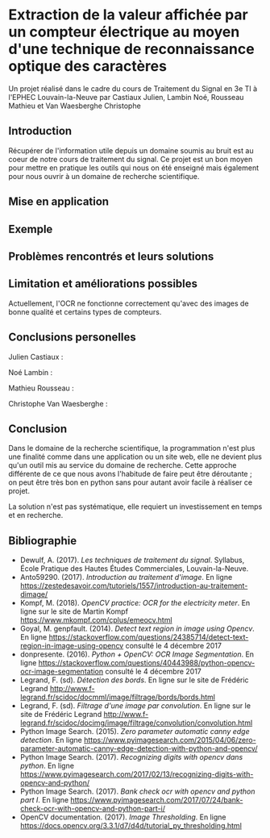 Extraction de la valeur affichée par un compteur électrique au moyen d'une technique de reconnaissance optique des caractères
=====================================================================

Un projet réalisé dans le cadre du cours de Traitement du Signal en 3e TI à l'EPHEC Louvain-la-Neuve par Castiaux Julien, Lambin Noé, Rousseau Mathieu et Van Waesberghe Christophe

Introduction
------------

Récupérer de l'information utile depuis un domaine soumis au bruit est au coeur de notre cours de traitement du signal. Ce projet est un bon moyen pour mettre en pratique les outils qui nous on été enseigné mais également pour nous ouvrir à un domaine de recherche scientifique.

Mise en application
-------------------

Exemple
-------

Problèmes rencontrés et leurs solutions
---------------------------------------

Limitation et améliorations possibles 
-------------------------------------
Actuellement, l'OCR ne fonctionne correctement qu'avec des images de bonne qualité et certains types de compteurs.

Conclusions personelles
-----------------------
Julien Castiaux :

Noé Lambin :

Mathieu Rousseau :

Christophe Van Waesberghe :

Conclusion
----------

Dans le domaine de la recherche scientifique, la programmation n'est plus une finalité comme dans une application ou un site web, elle ne devient plus qu'un outil mis au service du domaine de recherche. Cette approche différente de ce que nous avons l'habitude de faire peut être déroutante ; on peut être très bon en python sans pour autant avoir facile à réaliser ce projet.

La solution n'est pas systématique, elle requiert un investissement en temps et en recherche.

Bibliographie
-------------

* Dewulf, A. (2017). _Les techniques de traitement du signal_. Syllabus, École Pratique des Hautes Études Commerciales, Louvain-la-Neuve.
* Anto59290. (2017). _Introduction au traitement d'image_. En ligne https://zestedesavoir.com/tutoriels/1557/introduction-au-traitement-dimage/
* Kompf, M. (2018). _OpenCV practice: OCR for the electricity meter_. En ligne sur le site de Martin Kompf https://www.mkompf.com/cplus/emeocv.html
* Goyal, M. genpfault. (2014). _Detect text region in image using Opencv_. En ligne https://stackoverflow.com/questions/24385714/detect-text-region-in-image-using-opencv consulté le 4 décembre 2017
* donpresente. (2016). _Python + OpenCV: OCR Image Segmentation_. En ligne https://stackoverflow.com/questions/40443988/python-opencv-ocr-image-segmentation consulté le 4 décembre 2017
* Legrand, F. (sd). _Détection des bords_. En ligne sur le site de Frédéric Legrand http://www.f-legrand.fr/scidoc/docmml/image/filtrage/bords/bords.html
* Legrand, F. (sd). _Filtrage d'une image par convolution_. En ligne sur le site de Frédéric Legrand http://www.f-legrand.fr/scidoc/docimg/image/filtrage/convolution/convolution.html
* Python Image Search. (2015). _Zero parameter automatic canny edge detection_. En ligne https://www.pyimagesearch.com/2015/04/06/zero-parameter-automatic-canny-edge-detection-with-python-and-opencv/
* Python Image Search. (2017). _Recognizing digits with opencv dans python_. En ligne https://www.pyimagesearch.com/2017/02/13/recognizing-digits-with-opencv-and-python/
* Python Image Search. (2017). _Bank check ocr with opencv and python part I_. En ligne https://www.pyimagesearch.com/2017/07/24/bank-check-ocr-with-opencv-and-python-part-i/
* OpenCV documentation. (2017). _Image Thresholding_. En ligne
https://docs.opencv.org/3.3.1/d7/d4d/tutorial_py_thresholding.html
